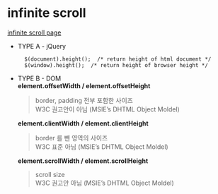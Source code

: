 # infinite scroll
<a href="http://smilesol85.github.io/dev/infinite_scroll/infinite_scroll.html">infinite scroll page</a>  

- TYPE A - jQuery  

        $(document).height();  /* return height of html document */
        $(window).height();  /* return height of browser height */



- TYPE B - DOM  
    **element.offsetWidth / element.offsetHeight**  
    > border, padding 전부 포함한 사이즈  
    > W3C 권고안이 아님 (MSIE’s DHTML Object Moldel)  
      
    **element.clientWidth / element.clientHeight**  
    > border 를 뺀 영역의 사이즈  
    > W3C 표준 아님 (MSIE’s DHTML Object Moldel)  
      
    **element.scrollWidth / element.scrollHeight**  
    > scroll size  
    > W3C 권고안 아님 (MSIE’s DHTML Object Moldel)  